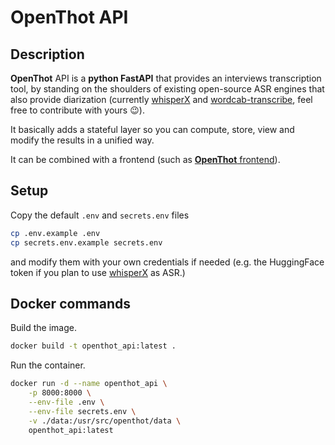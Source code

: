 
# OpenThot API

<!-- <a href="https://github.com/jissagn/openthot/actions?query=workflow%3Alint-and-test+event%3Apush+branch%3Amaster" target="_blank">
    <img src="https://github.com/jissagn/openthot/workflows/Lint%20and%20test/badge.svgevent=push&branch=main" alt="Test">
</a>
  <a href="https://github.com/jissagn/openthot/stargazers">
    <img src="https://img.shields.io/github/stars/jissagn/openthot.svg?colorA=orange&colorB=orange&logo=github"
         alt="GitHub stars">
  </a>
  <a href="https://github.com/jissagn/openthot/issues">
        <img src="https://img.shields.io/github/issues/jissagn/openthot.svg"
             alt="GitHub issues">
  </a>


</p> -->

## Description

**OpenThot** API is a **python FastAPI** that provides an interviews transcription tool, by standing on the shoulders of existing open-source ASR engines that also provide diarization (currently [whisperX](https://github.com/jissagn/openthot) and [wordcab-transcribe](https://github.com/Wordcab/wordcab-transcribe), feel free to contribute with yours 😉).

It basically adds a stateful layer so you can compute, store, view and modify the results in a unified way.

It can be combined with a frontend (such as [**OpenThot** frontend](http://)).

## Setup

Copy the default `.env` and `secrets.env` files

```bash
cp .env.example .env
cp secrets.env.example secrets.env
```

and modify them with your own credentials if needed (e.g. the HuggingFace token if you plan to use [whisperX]() as ASR.)

## Docker commands

Build the image.

```bash
docker build -t openthot_api:latest .
```

Run the container.

```bash
docker run -d --name openthot_api \
    -p 8000:8000 \
    --env-file .env \
    --env-file secrets.env \
    -v ./data:/usr/src/openthot/data \
    openthot_api:latest
```
